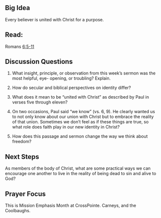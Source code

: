 
## Big Idea
Every believer is united with Christ for a purpose.

## Read: 
Romans [6:5-11](https://www.bible.com/bible/59/ROM.6.ESV)

## Discussion Questions
1. What insight, principle, or observation from this week’s sermon was the most helpful, eye-
opening, or troubling? Explain.

2. How do secular and biblical perspectives on identity differ?
3. What does it mean to be “united with Christ” as described by Paul in verses five through
eleven?
4. On two occasions, Paul said “we know” (vs. 6, 9). He clearly wanted us to not only know
about our union with Christ but to embrace the reality of that union. Sometimes we don’t
feel as if these things are true, so what role does faith play in our new identity in Christ?
5. How does this passage and sermon change the way we think about freedom?

## Next Steps
As members of the body of Christ, what are some practical ways we can encourage one another
to live in the reality of being dead to sin and alive to God?

## Prayer Focus
This is Mission Emphasis Month at CrossPointe. Carneys, and the Coolbaughs.